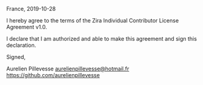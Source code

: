 France, 2019-10-28

I hereby agree to the terms of the Zira Individual Contributor License
Agreement v1.0.

I declare that I am authorized and able to make this agreement and sign this
declaration.

Signed,

Aurelien Pillevesse aurelienpillevesse@hotmail.fr https://github.com/aurelienpillevesse

